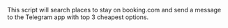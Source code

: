 This script will search places to stay on booking.com and send a message to the Telegram app with top 3 cheapest options.